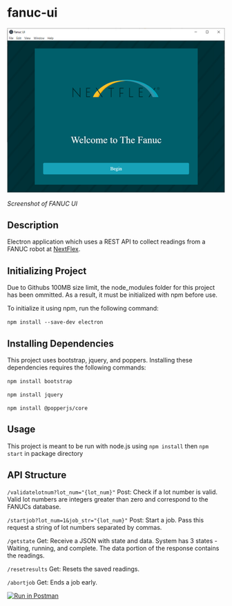 # fanuc-ui

![fanuc ui](./img/fanuc_ui.png)

_Screenshot of FANUC UI_

## Description

Electron application which uses a REST API to collect readings from a FANUC robot at [NextFlex](https://www.nextflex.us/).

## Initializing Project

Due to Githubs 100MB size limit, the node_modules folder for this project has been ommitted.
As a result, it must be initialized with npm before use.

To initialize it using npm, run the following command:

`npm install --save-dev electron`

## Installing Dependencies

This project uses bootstrap, jquery, and poppers. Installing these dependencies requires the following commands:

`npm install bootstrap`

`npm install jquery`

`npm install @popperjs/core`

## Usage

This project is meant to be run with node.js using `npm install` then `npm start` in package directory

## API Structure

`/validatelotnum?lot_num="{lot_num}"` Post: Check if a lot number is valid. Valid lot numbers are integers greater than zero and correspond to the FANUCs database.

`/startjob?lot_num=1&job_str="{lot_num}"` Post: Start a job. Pass this request a string of lot numbers separated by commas.

`/getstate` Get: Receive a JSON with state and data. System has 3 states - Waiting, running, and complete. The data portion of the response contains the readings.

`/resetresults` Get: Resets the saved readings.

`/abortjob` Get: Ends a job early.

[![Run in Postman](https://run.pstmn.io/button.svg)](https://app.getpostman.com/run-collection/a532935c49c0154e6b0b)
